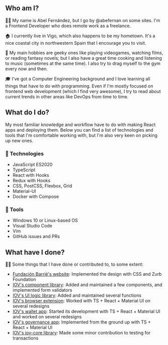 ## Who am I?

🧙‍♂️ My name is Abel Fernández, but I go by @abefernan on some sites. I'm a Frontend Developer who does remote work as a freelance.

🏠 I currently live in Vigo, which also happens to be my hometown. It's a nice coastal city in northwestern Spain that I encourage you to visit.

🧶 My main hobbies are geeky ones like playing videogames, watching films, or reading fantasy novels; but I also have a great time cooking and listening to music (sometimes at the same time). I also try to drag myself to the gym every now and then.

🎓 I've got a Computer Engineering background and I love learning all things that have to do with programming. Even if I'm mostly focused on frontend web development (which I find very awesome), I try to read about current trends in other areas like DevOps from time to time.

## What do I do?

My most familiar knowledge and workflow have to do with making React apps and deploying them. Below you can find a list of technologies and tools that I'm comfortable working with, but I'm also very keen on picking up new ones.

### 🚀 Technologies

- JavaScript ES2020
- TypeScript
- React with Hooks
- Redux with Hooks
- CSS, PostCSS, Flexbox, Grid
- Material-UI
- Docker with Compose

### 🔧 Tools

- Windows 10 or Linux-based OS
- Visual Studio Code
- Vim
- GitHub issues and PRs

## What have I done?

👷‍♂️ Some things that I have done or contributed to, to some extent:

- [Fundación Barrié's website](https://fundacionbarrie.org): Implemented the design with CSS and Zurb Foundation
- [IOV's component library](https://github.com/iov-one/ponferrada/tree/master/packages/medulas-react-components): Added and maintained a few components, and implemented form validators
- [IOV's UI logic library](https://github.com/iov-one/ponferrada/tree/master/packages/ui-logic): Added and maintained several functions
- [IOV's browser extension](https://github.com/iov-one/ponferrada/tree/master/packages/sanes-browser-extension): Worked with TS + React + Material UI on several redesigns
- [IOV's wallet app](https://github.com/iov-one/ponferrada/tree/master/packages/bierzo-wallet): Started its development with TS + React + Material UI and worked on several redesigns
- [IOV's governance app](https://github.com/iov-one/ponferrada/tree/master/packages/sil-governance): Implemented from the ground up with TS + React + Material UI
- [IOV's iov-core library](https://github.com/iov-one/iov-core): Made some minor contribution to testing for transactions
